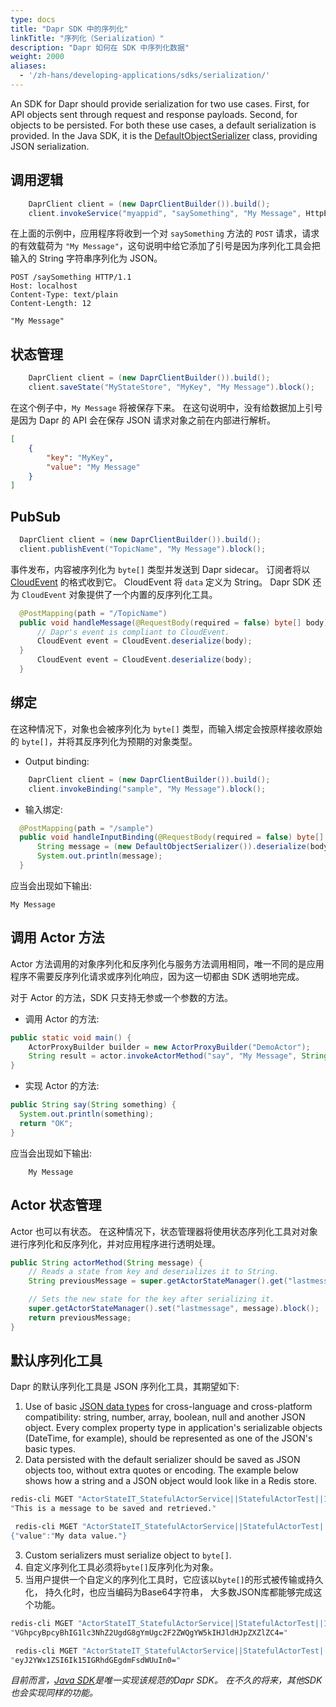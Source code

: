 ```yaml
---
type: docs
title: "Dapr SDK 中的序列化"
linkTitle: "序列化（Serialization）"
description: "Dapr 如何在 SDK 中序列化数据"
weight: 2000
aliases:
  - '/zh-hans/developing-applications/sdks/serialization/'
---
```


An SDK for Dapr should provide serialization for two use cases. First, for API objects sent through request and response payloads. Second, for objects to be persisted. For both these use cases, a default serialization is provided. In the Java SDK, it is the [DefaultObjectSerializer](https://dapr.github.io/java-sdk/io/dapr/serializer/DefaultObjectSerializer.html) class, providing JSON serialization.

## 调用逻辑

```java
    DaprClient client = (new DaprClientBuilder()).build();
    client.invokeService("myappid", "saySomething", "My Message", HttpExtension.POST).block();
```

在上面的示例中，应用程序将收到一个对 `saySomething` 方法的 `POST` 请求，请求的有效载荷为 `"My Message"`，这句说明中给它添加了引号是因为序列化工具会把输入的 String 字符串序列化为 JSON。

```text
POST /saySomething HTTP/1.1
Host: localhost
Content-Type: text/plain
Content-Length: 12

"My Message"
```

## 状态管理

```java
    DaprClient client = (new DaprClientBuilder()).build();
    client.saveState("MyStateStore", "MyKey", "My Message").block();
```
在这个例子中，`My Message` 将被保存下来。 在这句说明中，没有给数据加上引号是因为 Dapr 的 API 会在保存 JSON 请求对象之前在内部进行解析。

```JSON
[
    {
        "key": "MyKey",
        "value": "My Message"
    }
]
```

## PubSub

```java
  DaprClient client = (new DaprClientBuilder()).build();
  client.publishEvent("TopicName", "My Message").block();
```

事件发布，内容被序列化为 `byte[]` 类型并发送到 Dapr sidecar。 订阅者将以 [CloudEvent](https://github.com/cloudevents/spec) 的格式收到它。 CloudEvent 将 `data` 定义为 String。 Dapr SDK 还为 `CloudEvent` 对象提供了一个内置的反序列化工具。

```java
  @PostMapping(path = "/TopicName")
  public void handleMessage(@RequestBody(required = false) byte[] body) {
      // Dapr's event is compliant to CloudEvent.
      CloudEvent event = CloudEvent.deserialize(body);
  }
      CloudEvent event = CloudEvent.deserialize(body);
  }
```

## 绑定

在这种情况下，对象也会被序列化为 `byte[]` 类型，而输入绑定会按原样接收原始的 `byte[]`，并将其反序列化为预期的对象类型。

* Output binding:
```java
    DaprClient client = (new DaprClientBuilder()).build();
    client.invokeBinding("sample", "My Message").block();
```

* 输入绑定:
```java
  @PostMapping(path = "/sample")
  public void handleInputBinding(@RequestBody(required = false) byte[] body) {
      String message = (new DefaultObjectSerializer()).deserialize(body, String.class);
      System.out.println(message);
  }
```
应当会出现如下输出:
```
My Message
```

## 调用 Actor 方法
Actor 方法调用的对象序列化和反序列化与服务方法调用相同，唯一不同的是应用程序不需要反序列化请求或序列化响应，因为这一切都由 SDK 透明地完成。

对于 Actor 的方法，SDK 只支持无参或一个参数的方法。

* 调用 Actor 的方法:
```java
public static void main() {
    ActorProxyBuilder builder = new ActorProxyBuilder("DemoActor");
    String result = actor.invokeActorMethod("say", "My Message", String.class).block();
}
```

* 实现 Actor 的方法:
```java
public String say(String something) {
  System.out.println(something);
  return "OK";
}
```
应当会出现如下输出:
```
    My Message
```

## Actor 状态管理
Actor 也可以有状态。 在这种情况下，状态管理器将使用状态序列化工具对对象进行序列化和反序列化，并对应用程序进行透明处理。

```java
public String actorMethod(String message) {
    // Reads a state from key and deserializes it to String.
    String previousMessage = super.getActorStateManager().get("lastmessage", String.class).block();

    // Sets the new state for the key after serializing it.
    super.getActorStateManager().set("lastmessage", message).block();
    return previousMessage;
}
```

## 默认序列化工具

Dapr 的默认序列化工具是 JSON 序列化工具，其期望如下:

1. Use of basic [JSON data types](https://www.w3schools.com/js/js_json_datatypes.asp) for cross-language and cross-platform compatibility: string, number, array, boolean, null and another JSON object. Every complex property type in application's serializable objects (DateTime, for example), should be represented as one of the JSON's basic types.
2. Data persisted with the default serializer should be saved as JSON objects too, without extra quotes or encoding. The example below shows how a string and a JSON object would look like in a Redis store.
```bash
redis-cli MGET "ActorStateIT_StatefulActorService||StatefulActorTest||1581130928192||message
"This is a message to be saved and retrieved."
```
```bash
 redis-cli MGET "ActorStateIT_StatefulActorService||StatefulActorTest||1581130928192||mydata
{"value":"My data value."}
```
3. Custom serializers must serialize object to `byte[]`.
4. 自定义序列化工具必须将`byte[]`反序列化为对象。
5. 当用户提供一个自定义的序列化工具时，它应该以`byte[]`的形式被传输或持久化， 持久化时，也应当编码为Base64字符串， 大多数JSON库都能够完成这个功能。
```bash
redis-cli MGET "ActorStateIT_StatefulActorService||StatefulActorTest||1581130928192||message
"VGhpcyBpcyBhIG1lc3NhZ2UgdG8gYmUgc2F2ZWQgYW5kIHJldHJpZXZlZC4="
```
```bash
 redis-cli MGET "ActorStateIT_StatefulActorService||StatefulActorTest||1581130928192||mydata
"eyJ2YWx1ZSI6Ik15IGRhdGEgdmFsdWUuIn0="
```

*目前而言，[Java SDK](https://github.com/dapr/java-sdk/)是唯一实现该规范的Dapr SDK。 在不久的将来，其他SDK也会实现同样的功能。*
